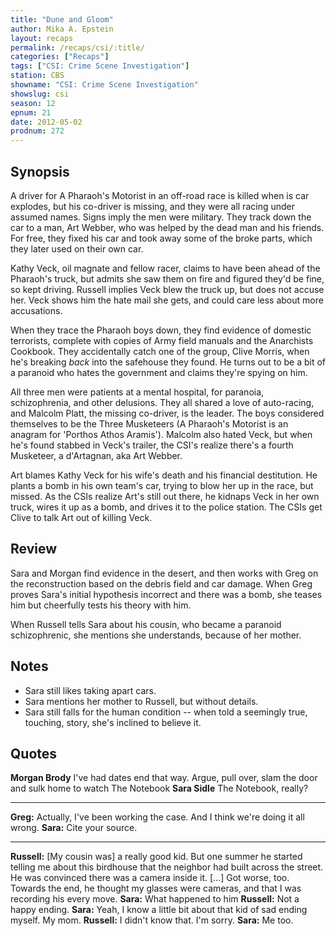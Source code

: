```yaml
---
title: "Dune and Gloom"
author: Mika A. Epstein
layout: recaps
permalink: /recaps/csi/:title/
categories: ["Recaps"]
tags: ["CSI: Crime Scene Investigation"]
station: CBS
showname: "CSI: Crime Scene Investigation"
showslug: csi
season: 12
epnum: 21
date: 2012-05-02
prodnum: 272
---
```


## Synopsis

A driver for A Pharaoh's Motorist in an off-road race is killed when is car explodes, but his co-driver is missing, and they were all racing under assumed names. Signs imply the men were military. They track down the car to a man, Art Webber, who was helped by the dead man and his friends. For free, they fixed his car and took away some of the broke parts, which they later used on their own car.

Kathy Veck, oil magnate and fellow racer, claims to have been ahead of the Pharaoh's truck, but admits she saw them on fire and figured they'd be fine, so kept driving. Russell implies Veck blew the truck up, but does not accuse her. Veck shows him the hate mail she gets, and could care less about more accusations.

When they trace the Pharaoh boys down, they find evidence of domestic terrorists, complete with copies of Army field manuals and the Anarchists Cookbook. They accidentally catch one of the group, Clive Morris, when he's breaking *back* into the safehouse they found. He turns out to be a bit of a paranoid who hates the government and claims they're spying on him.

All three men were patients at a mental hospital, for paranoia, schizophrenia, and other delusions. They all shared a love of auto-racing, and Malcolm Platt, the missing co-driver, is the leader. The boys considered themselves to be the Three Musketeers (A Pharaoh's Motorist is an anagram for 'Porthos Athos Aramis'). Malcolm also hated Veck, but when he's found stabbed in Veck's trailer, the CSI's realize there's a fourth Musketeer, a d'Artagnan, aka Art Webber.

Art blames Kathy Veck for his wife's death and his financial destitution. He plants a bomb in his own team's car, trying to blow her up in the race, but missed. As the CSIs realize Art's still out there, he kidnaps Veck in her own truck, wires it up as a bomb, and drives it to the police station. The CSIs get Clive to talk Art out of killing Veck.

## Review

Sara and Morgan find evidence in the desert, and then works with Greg on the reconstruction based on the debris field and car damage. When Greg proves Sara's initial hypothesis incorrect and there was a bomb, she teases him but cheerfully tests his theory with him.

When Russell tells Sara about his cousin, who became a paranoid schizophrenic, she mentions she understands, because of her mother.

## Notes

* Sara still likes taking apart cars.
* Sara mentions her mother to Russell, but without details.
* Sara still falls for the human condition -- when told a seemingly true, touching, story, she's inclined to believe it.

## Quotes

**Morgan Brody** I've had dates end that way. Argue, pull over, slam the door and sulk home to watch The Notebook
**Sara Sidle** The Notebook, really?

- - -

**Greg:** Actually, I've been working the case. And I think we're doing it all wrong.
**Sara:** Cite your source.

- - -

**Russell:** [My cousin was] a really good kid. But one summer he started telling me about this birdhouse that the neighbor had built across the street. He was convinced there was a camera inside it. [...] Got worse, too. Towards the end, he thought my glasses were cameras, and that I was recording his every move.
**Sara:** What happened to him
**Russell:** Not a happy ending.
**Sara:** Yeah, I know a little bit about that kid of sad ending myself. My mom.
**Russell:** I didn't know that. I'm sorry.
**Sara:** Me too.
